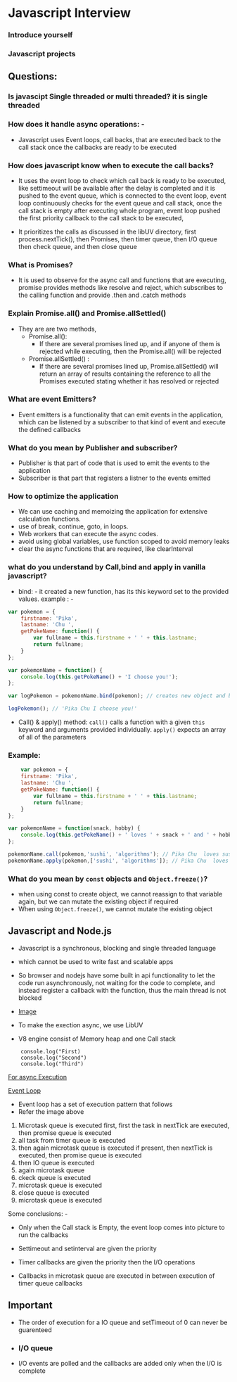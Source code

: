 # Javascript Interview
### Introduce yourself
### Javascript projects

## Questions:
### Is javascipt Single threaded or multi threaded? it is single threaded
### How does it handle async operations: -  
- Javascript uses Event loops, call backs, that are executed back to the call stack once the callbacks are ready to be executed 
### How does javascript know when to execute the call backs?

- It uses the event loop to check which call back is ready to be executed, like settimeout will be available after the delay is completed and it is pushed to the event queue, which is connected to the event loop, event loop continuously checks for the event queue and call stack, once the call stack is empty after executing whole program, event loop pushed the first priority callback to the call stack to be executed,

- It prioritizes the calls as discussed in the libUV directory, first process.nextTick(), then Promises, then timer queue, then I/O queue then check queue, and then close queue

### What is Promises?
- It is used to observe for the async call and functions that are executing, promise provides methods like resolve and reject, which subscribes to the calling function and provide .then and .catch methods
### Explain Promise.all() and Promise.allSettled() 
- They are are two methods, 
    - Promise.all():
        - If there are several promises lined up, and if anyone of them is rejected while executing, then the Promise.all() will be rejected
    - Promise.allSettled() :
        - If there are several promises lined up, Promise.allSettled() will return an array of results containing the reference to all the Promises executed stating whether it has resolved or rejected

### What are event Emitters?
- Event emitters is a functionality that can emit events in the application, which can be listened by a subscriber to that kind of event and execute the defined callbacks
### What do you mean by Publisher and subscriber?
- Publisher is that part of code that is used to emit the events to the application
- Subscriber is that part that registers a listner to the events emitted

### How to optimize the application
- We can use caching and memoizing the application for extensive calculation functions.
- use of break, continue, goto, in loops.
- Web workers that can execute the async codes.
- avoid using global variables, use function scoped to avoid memory leaks
- clear the async functions that are required, like clearInterval

### what do you understand by Call,bind and apply in vanilla javascript?
- bind: - it created a new function, has its this keyword set to the provided values.
example : - 
```javascript
var pokemon = {
    firstname: 'Pika',
    lastname: 'Chu ',
    getPokeName: function() {
        var fullname = this.firstname + ' ' + this.lastname;
        return fullname;
    }
};

var pokemonName = function() {
    console.log(this.getPokeName() + 'I choose you!');
};

var logPokemon = pokemonName.bind(pokemon); // creates new object and binds pokemon. 'this' of pokemon === pokemon now

logPokemon(); // 'Pika Chu I choose you!'
```
- Call() & apply() method: 
    `call()` calls a function with a given `this` keyword and arguments provided individually.
    `apply()` expects an array of all of the parameters

### Example:
```javascript
    var pokemon = {
    firstname: 'Pika',
    lastname: 'Chu ',
    getPokeName: function() {
        var fullname = this.firstname + ' ' + this.lastname;
        return fullname;
    }
};

var pokemonName = function(snack, hobby) {
    console.log(this.getPokeName() + ' loves ' + snack + ' and ' + hobby);
};

pokemonName.call(pokemon,'sushi', 'algorithms'); // Pika Chu  loves sushi and algorithms
pokemonName.apply(pokemon,['sushi', 'algorithms']); // Pika Chu  loves sushi and algorithms
```

### What do you mean by `const` objects and `Object.freeze()`?
- when using const to create object, we cannot reassign to that variable again, but we can mutate the existing object if required
- When using `Object.freeze()`, we cannot mutate the existing object




## Javascript and Node.js

- Javascript is a synchronous, blocking and single threaded language
- which cannot be used to write fast and scalable apps
- So browser and nodejs have some built in api functionality to let the code run asynchronously, not waiting for the code to complete, and instead register a callback with the function, thus the main thread is not blocked

- [Image](https://prnt.sc/0O262PrLRgSo)

- To make the exection async, we use LibUV

- V8 engine consist of Memory heap and one Call stack

```
    console.log("First)
    console.log("Second")
    console.log("Third")
```
[For async Execution](https://prnt.sc/HJXEO6FW3Von)

[Event Loop](https://prnt.sc/xmkCxv9lgsjI)


- Event loop has a set of execution pattern that follows
- Refer the image above

1. Microtask queue is executed first, first the task in nextTick are executed, then promise queue is executed
2. all task from timer queue is executed
3. then again microtask queue is executed if present, then nextTick is executed, then promise queue is executed
4. then IO queue is executed
5. again microtask queue
6. ckeck queue is executed
7. microtask queue is executed
8. close queue is executed
9. microtask queue is executed

Some conclusions: - 

- Only when the Call stack is Empty, the event loop comes into picture to run the callbacks
- Settimeout and setinterval are given the priority
- Timer callbacks are given the priority then the I/O operations

- Callbacks in microtask queue are executed in between execution of timer queue callbacks


## Important

- The order of execution for a IO queue and setTimeout of 0 can never be guarenteed

- ### I/O queue

- I/O events are polled and the callbacks are added only when the I/O is complete
